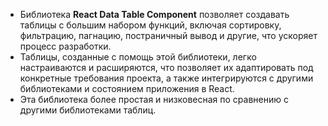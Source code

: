 + Библиотека **React Data Table Component**  позволяет создавать таблицы с большим набором функций,  включая сортировку, фильтрацию, пагнацию, постраничный вывод и другие, что ускоряет процесс разработки.
+ Таблицы, созданные с помощь этой библиотеки, легко настраиваются и расширяются, что позволяет их адаптировать под конкретные требования проекта, а также интегрируются с другими библиотеками и состоянием приложения в React.
+ Эта библиотека более простая и низковесная по сравнению с другими библиотеками таблиц.



